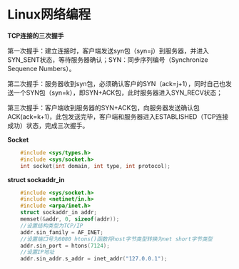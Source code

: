 Linux网络编程
=============

**TCP连接的三次握手**

第一次握手：建立连接时，客户端发送syn包（syn=j）到服务器，并进入SYN_SENT状态，等待服务器确认；SYN：同步序列编号（Synchronize Sequence Numbers）。

第二次握手：服务器收到syn包，必须确认客户的SYN（ack=j+1），同时自己也发送一个SYN包（syn=k），即SYN+ACK包，此时服务器进入SYN_RECV状态；

第三次握手：客户端收到服务器的SYN+ACK包，向服务器发送确认包ACK(ack=k+1)，此包发送完毕，客户端和服务器进入ESTABLISHED（TCP连接成功）状态，完成三次握手。

**Socket**

```c
	#include <sys/types.h>
	#include <sys/socket.h>
	int socket(int domain, int type, int protocol);
```

**struct sockaddr_in**

```c
	#include <sys/socket.h>
	#include <netinet/in.h>
	#include <arpa/inet.h>
	struct sockaddr_in addr;
	memset(&addr, 0, sizeof(addr));
	//设置结构类型为TCP/IP
	addr.sin_family = AF_INET;
	//设置端口号为8080 htons()函数将host字节类型转换为net short字节类型
	addr.sin_port = htons(7124);
	//设置IP地址
	addr.sin_addr.s_addr = inet_addr("127.0.0.1");
```